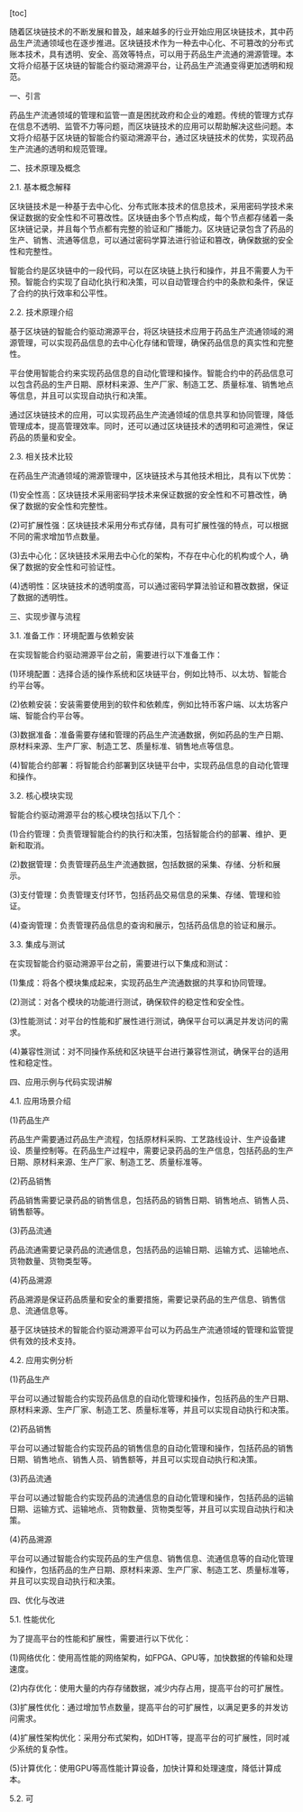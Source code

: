 
[toc]                    
                
                
随着区块链技术的不断发展和普及，越来越多的行业开始应用区块链技术，其中药品生产流通领域也在逐步推进。区块链技术作为一种去中心化、不可篡改的分布式账本技术，具有透明、安全、高效等特点，可以用于药品生产流通的溯源管理。本文将介绍基于区块链的智能合约驱动溯源平台，让药品生产流通变得更加透明和规范。

一、引言

药品生产流通领域的管理和监管一直是困扰政府和企业的难题。传统的管理方式存在信息不透明、监管不力等问题，而区块链技术的应用可以帮助解决这些问题。本文将介绍基于区块链的智能合约驱动溯源平台，通过区块链技术的优势，实现药品生产流通的透明和规范管理。

二、技术原理及概念

2.1. 基本概念解释

区块链技术是一种基于去中心化、分布式账本技术的信息技术，采用密码学技术来保证数据的安全性和不可篡改性。区块链由多个节点构成，每个节点都存储着一条区块链记录，并且每个节点都有完整的验证和广播能力。区块链记录包含了药品的生产、销售、流通等信息，可以通过密码学算法进行验证和篡改，确保数据的安全性和完整性。

智能合约是区块链中的一段代码，可以在区块链上执行和操作，并且不需要人为干预。智能合约实现了自动化执行和决策，可以自动管理合约中的条款和条件，保证了合约的执行效率和公平性。

2.2. 技术原理介绍

基于区块链的智能合约驱动溯源平台，将区块链技术应用于药品生产流通领域的溯源管理，可以实现药品信息的去中心化存储和管理，确保药品信息的真实性和完整性。

平台使用智能合约来实现药品信息的自动化管理和操作。智能合约中的药品信息可以包含药品的生产日期、原材料来源、生产厂家、制造工艺、质量标准、销售地点等信息，并且可以实现自动执行和决策。

通过区块链技术的应用，可以实现药品生产流通领域的信息共享和协同管理，降低管理成本，提高管理效率。同时，还可以通过区块链技术的透明和可追溯性，保证药品的质量和安全。

2.3. 相关技术比较

在药品生产流通领域的溯源管理中，区块链技术与其他技术相比，具有以下优势：

(1)安全性高：区块链技术采用密码学技术来保证数据的安全性和不可篡改性，确保了数据的安全性和完整性。

(2)可扩展性强：区块链技术采用分布式存储，具有可扩展性强的特点，可以根据不同的需求增加节点数量。

(3)去中心化：区块链技术采用去中心化的架构，不存在中心化的机构或个人，确保了数据的安全性和可验证性。

(4)透明性：区块链技术的透明度高，可以通过密码学算法验证和篡改数据，保证了数据的透明性。

三、实现步骤与流程

3.1. 准备工作：环境配置与依赖安装

在实现智能合约驱动溯源平台之前，需要进行以下准备工作：

(1)环境配置：选择合适的操作系统和区块链平台，例如比特币、以太坊、智能合约平台等。

(2)依赖安装：安装需要使用到的软件和依赖库，例如比特币客户端、以太坊客户端、智能合约平台等。

(3)数据准备：准备需要存储和管理的药品生产流通数据，例如药品的生产日期、原材料来源、生产厂家、制造工艺、质量标准、销售地点等信息。

(4)智能合约部署：将智能合约部署到区块链平台中，实现药品信息的自动化管理和操作。

3.2. 核心模块实现

智能合约驱动溯源平台的核心模块包括以下几个：

(1)合约管理：负责管理智能合约的执行和决策，包括智能合约的部署、维护、更新和取消。

(2)数据管理：负责管理药品生产流通数据，包括数据的采集、存储、分析和展示。

(3)支付管理：负责管理支付环节，包括药品交易信息的采集、存储、管理和验证。

(4)查询管理：负责管理药品信息的查询和展示，包括药品信息的验证和展示。

3.3. 集成与测试

在实现智能合约驱动溯源平台之前，需要进行以下集成和测试：

(1)集成：将各个模块集成起来，实现药品生产流通数据的共享和协同管理。

(2)测试：对各个模块的功能进行测试，确保软件的稳定性和安全性。

(3)性能测试：对平台的性能和扩展性进行测试，确保平台可以满足并发访问的需求。

(4)兼容性测试：对不同操作系统和区块链平台进行兼容性测试，确保平台的适用性和稳定性。

四、应用示例与代码实现讲解

4.1. 应用场景介绍

(1)药品生产

药品生产需要通过药品生产流程，包括原材料采购、工艺路线设计、生产设备建设、质量控制等。在药品生产过程中，需要记录药品的生产信息，包括药品的生产日期、原材料来源、生产厂家、制造工艺、质量标准等。

(2)药品销售

药品销售需要记录药品的销售信息，包括药品的销售日期、销售地点、销售人员、销售额等。

(3)药品流通

药品流通需要记录药品的流通信息，包括药品的运输日期、运输方式、运输地点、货物数量、货物类型等。

(4)药品溯源

药品溯源是保证药品质量和安全的重要措施，需要记录药品的生产信息、销售信息、流通信息等。

基于区块链技术的智能合约驱动溯源平台可以为药品生产流通领域的管理和监管提供有效的技术支持。

4.2. 应用实例分析

(1)药品生产

平台可以通过智能合约实现药品信息的自动化管理和操作，包括药品的生产日期、原材料来源、生产厂家、制造工艺、质量标准等，并且可以实现自动执行和决策。

(2)药品销售

平台可以通过智能合约实现药品的销售信息的自动化管理和操作，包括药品的销售日期、销售地点、销售人员、销售额等，并且可以实现自动执行和决策。

(3)药品流通

平台可以通过智能合约实现药品的流通信息的自动化管理和操作，包括药品的运输日期、运输方式、运输地点、货物数量、货物类型等，并且可以实现自动执行和决策。

(4)药品溯源

平台可以通过智能合约实现药品的生产信息、销售信息、流通信息等的自动化管理和操作，包括药品的生产日期、原材料来源、生产厂家、制造工艺、质量标准等，并且可以实现自动执行和决策。

四、优化与改进

5.1. 性能优化

为了提高平台的性能和扩展性，需要进行以下优化：

(1)网络优化：使用高性能的网络架构，如FPGA、GPU等，加快数据的传输和处理速度。

(2)内存优化：使用大量的内存存储数据，减少内存占用，提高平台的可扩展性。

(3)扩展性优化：通过增加节点数量，提高平台的可扩展性，以满足更多的并发访问需求。

(4)扩展性架构优化：采用分布式架构，如DHT等，提高平台的可扩展性，同时减少系统的复杂性。

(5)计算优化：使用GPU等高性能计算设备，加快计算和处理速度，降低计算成本。

5.2. 可

